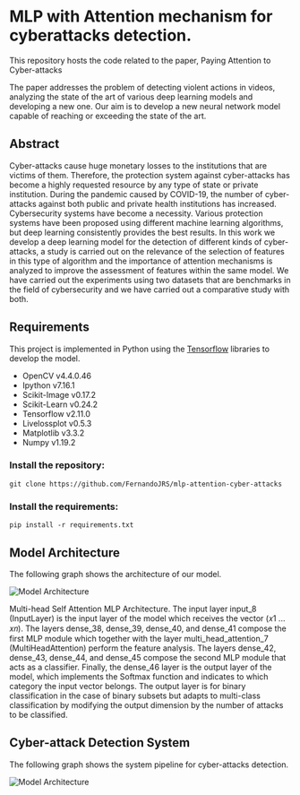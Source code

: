 # MLP with Attention mechanism for cyberattacks detection.

This repository hosts the code related to the paper, Paying Attention to Cyber-attacks

The paper addresses the problem of detecting violent actions in videos, analyzing the state of the art of various deep learning models and developing a new one. Our aim is to develop a new neural network model capable of reaching or exceeding the state of the art.

## Abstract

Cyber-attacks cause huge monetary losses to the institutions that are victims of them. Therefore,
the protection system against cyber-attacks has become a highly requested resource by any type
of state or private institution. During the pandemic caused by COVID-19, the number of cyber-
attacks against both public and private health institutions has increased. Cybersecurity systems
have become a necessity. Various protection systems have been proposed using different machine
learning algorithms, but deep learning consistently provides the best results. In this work we
develop a deep learning model for the detection of different kinds of cyber-attacks, a study
is carried out on the relevance of the selection of features in this type of algorithm and the
importance of attention mechanisms is analyzed to improve the assessment of features within
the same model. We have carried out the experiments using two datasets that are benchmarks in
the field of cybersecurity and we have carried out a comparative study with both.

## Requirements

This project is implemented in Python using the [Tensorflow](https://www.tensorflow.org/) libraries to develop the model.

- OpenCV v4.4.0.46
- Ipython v7.16.1
- Scikit-Image v0.17.2
- Scikit-Learn v0.24.2
- Tensorflow v2.11.0
- Livelossplot v0.5.3
- Matplotlib v3.3.2
- Numpy v1.19.2

### Install the repository:

```
git clone https://github.com/FernandoJRS/mlp-attention-cyber-attacks
```

### Install the requirements:

```
pip install -r requirements.txt
```

## Model Architecture

The following graph shows the architecture of our model.

![Model Architecture](figures/ModelArchitecture.png?raw=True "Model Architecture")

Multi-head Self Attention MLP Architecture. The input layer input_8 (InputLayer) is the input layer of the
model which receives the vector (𝑥1 ... 𝑥𝑛). The layers dense_38, dense_39, dense_40, and dense_41 compose the first
MLP module which together with the layer multi_head_attention_7 (MultiHeadAttention) perform the feature analysis.
The layers dense_42, dense_43, dense_44, and dense_45 compose the second MLP module that acts as a classifier.
Finally, the dense_46 layer is the output layer of the model, which implements the Softmax function and indicates to
which category the input vector belongs. The output layer is for binary classification in the case of binary subsets but
adapts to multi-class classification by modifying the output dimension by the number of attacks to be classified.

## Cyber-attack Detection System

The following graph shows the system pipeline for cyber-attacks detection.

![Model Architecture](figures/ModelArchitecture.png?raw=True "Model Architecture")
